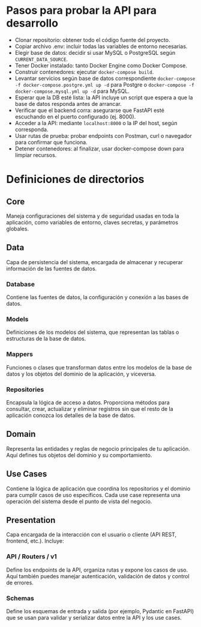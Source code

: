 # Pasos para probar la API para desarrollo
 - Clonar repositorio: obtener todo el código fuente del proyecto.
 - Copiar archivo .env: incluir todas las variables de entorno necesarias.
 - Elegir base de datos: decidir si usar MySQL o PostgreSQL según `CURRENT_DATA_SOURCE`.
 - Tener Docker instalado: tanto Docker Engine como Docker Compose.
 - Construir contenedores: ejecutar `docker-compose build`.
 - Levantar servicios según base de datos correspondiente `docker-compose -f docker-compose.postgre.yml up -d` para Postgre o `docker-compose -f docker-compose.mysql.yml up -d` para MySQL.
 - Esperar que la DB esté lista: la API incluye un script que espera a que la base de datos responda antes de arrancar.
 - Verificar que el backend corra: asegurarse que FastAPI esté escuchando en el puerto configurado (ej. 8000).
 - Acceder a la API: mediante `localhost:8000` o la IP del host, según corresponda.
 - Usar rutas de prueba: probar endpoints con Postman, curl o navegador para confirmar que funciona.
 - Detener contenedores: al finalizar, usar docker-compose down para limpiar recursos.

# Definiciones de directorios
## Core
Maneja configuraciones del sistema y de seguridad usadas en toda la aplicación, como variables de entorno, claves secretas, y parámetros globales.

## Data
Capa de persistencia del sistema, encargada de almacenar y recuperar información de las fuentes de datos.

### Database
Contiene las fuentes de datos, la configuración y conexión a las bases de datos.

### Models
Definiciones de los modelos del sistema, que representan las tablas o estructuras de la base de datos.

### Mappers
Funciones o clases que transforman datos entre los modelos de la base de datos y los objetos del dominio de la aplicación, y viceversa.

### Repositories
Encapsula la lógica de acceso a datos. Proporciona métodos para consultar, crear, actualizar y eliminar registros sin que el resto de la aplicación conozca los detalles de la base de datos.

## Domain
Representa las entidades y reglas de negocio principales de tu aplicación. Aquí defines tus objetos del dominio y su comportamiento.

## Use Cases
Contiene la lógica de aplicación que coordina los repositorios y el dominio para cumplir casos de uso específicos. Cada use case representa una operación del sistema desde el punto de vista del negocio.

## Presentation
Capa encargada de la interacción con el usuario o cliente (API REST, frontend, etc.). Incluye:

### API / Routers / v1
Define los endpoints de la API, organiza rutas y expone los casos de uso. Aquí también puedes manejar autenticación, validación de datos y control de errores.

### Schemas
Define los esquemas de entrada y salida (por ejemplo, Pydantic en FastAPI) que se usan para validar y serializar datos entre la API y los use cases.